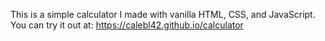 This is a simple calculator I made with vanilla HTML, CSS, and JavaScript. You can try it out at: https://calebl42.github.io/calculator

